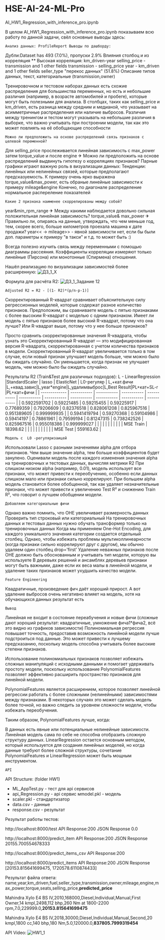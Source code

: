 # HSE-AI-24-ML-Pro
AI_HW1_Regression_with_inference_pro.ipynb

В целом AI_HW1_Regression_with_inference_pro.ipynb показываем всю работу по данной задачи, свёл основные выводы здесь:

    Анализ данных: ProfileReport Выводы по дашборду:

Дубли:Dataset has 493 (7.0%), пропуски 2.9%
Влияния столбоц и из корреляция ** Высокая корреляция: km_driven-year selling_price - transmission and 1 other fields
transmission - selling_price year - km_driven and 1 other fields seller_type "перекос данных" (51.8%)
Описание типов данных, текст, категориальные (transmission,owner)

Тренировочном и тестовом наборах данных есть схожие распределения для большинства переменных, но есть и небольшие различия (например, в возрасте автомобилей и пробеге), которые могут быть полезными для анализа.
В столбцах, таких как selling_price и km_driven, есть разница между средним и медианой, что указывает на асимметричные распределения или наличие выбросов.
Различия между тренингом и тестом могут указывать на небольшие различия в выборке, что важно учитывать при построении модели, так как это может повлиять на её обобщающие способности

    Можно ли предположить на основе распределений связь признаков с целевой переменной?
Для selling_price прослеживается линейная зависимость с max_power затем torque_value и после engine
✈ Можно ли предположить на основе распределений выдвинуть гипотезу о корреляциях признаков?
Парные графики играют важную роль в визуализации данных: Тенденции: линейных или нелинейных связей, которые предполагают предсказуемость. К примеру очень ярко выражена torque_value&max_power, есть обраные линейные зависимости к примеру mileage&engine
Конечно, по диагонале распределение нормальное распереление показателей

    Какие 2 признака наименее скоррелированы между собой?
year&min_rpm_range
    ✈ Между какими наблюдается довольно сильная положительная линейная зависимость?
torque_value& max_power
    ✈ Правильно ли, опираясь на данные, утверждать, что чем меньше год, тем, скорее всего, больше километров проехала машина к дате продажи?
year<< -> mileage>> - явной зависимости нет, если бы были доп. параметры к примеру "в такси" и т.д. то может быть :)


Всегда полезно изучить связь между переменными с помощью диаграммы рассеяния. Коэффициенты корреляции измеряют только линейные (Пирсона) или монотонные (Спирмена) отношения.

Нашёл реализацию по визуализации зависимостей более расширенную:
![ДЗ_1_X](https://github.com/user-attachments/assets/f0e174af-ea60-4ca7-954e-1466e5a974fa)

Формула для расчёта R2:
![ДЗ_1_Задание 12](https://github.com/user-attachments/assets/79b91ca5-a299-4252-96a5-9468651e9522)


    Adjusted R2 = R2 - [(1- R2)*(p/n-p-1)]

Скорректированный R-квадрат сравнивает объяснительную силу регрессионных моделей, которые содержат разное количество признаков. Предположим, вы сравниваете модель с пятью признаками с более высоким R-квадрат с моделью с одним признаком. Имеет ли модель с пятью признаков более высокий R-квадрат, потому что она лучше? Или R-квадрат выше, потому что у нее больше признаков?

Просто сравнить скорректированные значения R-квадрата, чтобы узнать это
Скорректированный R-квадрат — это модифицированная версия R-квадрата, скорректированная с учетом количества признаков в модели.
Скорректированный R-квадрат увеличивается только в том случае, если новый признак улучшает модель больше, чем можно было бы ожидать случайно.
Он уменьшается, когда признак не улучшает модель, чем можно было бы ожидать случайно.

Результаты R2 (Train&Test для различных подходов): 
L - LinearRegression
|StandardScaler | lasso       | ElasticNet  | L0-регуляр  | L,+кат.фичи |L,+квад.завис|L,year*engine|L,удалимвыброс|L,Best Result|PL+кат+SL-r  |PL+кат+фичи  |
| ------------- | ----------- | ----------- | ----------- | ----------- | ----------- | ----------- | -----------  | ----------- | ----------- | ----------- |
| 0.5922591702  | 0.59221485  | 0.59215455  | 0.59225917  | 0.77689359  | 0.79206609  | 0.82376518  | 0.828061208  | 0.825967516 | 0.951389605 | 0.999999935 |
| 0.5941419794  | 0.59270368  | 0.59104986  | 0.59414197  | 0.78861961  | 0.79599194  | 0.81247315  | 0.738242526  | 0.825967516 | 0.955018386 | 0.999999027 |
|               |             |             |             |             |             |             |              |             | MSE Train   |    18398.62 |
|               |             |             |             |             |             |             |              |             | MSE Test    |   559163.62 |

    Модель с  L0 -регуляризаицей
    
Использовали Lasso с разными значениями alpha для отбора признаков. Чем выше значение alpha, тем больше коэффициентов будет занулено.
Оценивали модель после каждого изменения значения alpha на тренировочных и тестовых данных, вычисляя метрики R2
При слишком низком alpha (например, 0.01), модель использует все признаки, что может привести к переобучению, особенно если данных слишком мало или признаки сильно коррелируют.
При большем alpha модель становится более обобщенной, так как удаляет незначительные признаки, что может привести к увеличению Test R² и снижению Train R², что говорит о лучшем обобщении модели.

    Добавляем категориальные фичи

Однако важно помнить, что OHE увеличивает размерность данных
Проверить тип строковый или категориальный
На тренировочных данных и тестовых данных нужно обучать трансформер только на тренировочных данных
Когда мы применяем One-Hot Encoding, для каждого уникального значения категории создается отдельный столбец. Однако, чтобы избежать проблемы мультиколлинеарности (когда признаки сильно коррелируют друг с другом), мы обычно удаляем один столбец drop='first'
Удаление неважных признаков после OHE должно быть обоснованным и учитывать тип модели, которую вы используете
В деревьях решений и ансамблях деревьев признаки могут быть важными, даже если их веса малы в линейной модели, и удаление таких признаков может ухудшить качество модели.

    Feature Engineering

Квадратичные, произведение фич даёт хороший прирост.
А вот удаление выбросов очень негативно влияет на модель, хотя на обучающихся данных результат есть

    Вывод

Линейная не входит в состояние переабучения и новые фичи (сложные дают хороший результат: квадратичные, умножение фича1*фича2, всё это видно из графиков зависимости)
Полиномиальная регрессия повышает точность, предоставив возможность линейной модели лучше подстроиться под данные. Это может привести к лучшему предсказанию, поскольку модель способна учитывать более высокие степени признаков.

Использование полиномиальных признаков позволяет избежать сложных манипуляций с исходными данными и помогает удерживать простоту модели, поскольку использование PolynomialFeatures позволяет эффективно расширить пространство признаков для линейной модели.

PolynomialFeatures является расширением, которое позволяет линейной регрессии работать с более сложными (нелинейными) зависимостями между признаками. 
В некоторых случаях это может сделать модель более точной, но важно следить за уровнем сложности модели, чтобы избежать переобучения.

Таким образом, PolynomialFeatures лучше, когда:

В данных есть явные или потенциальные нелинейные зависимости.
Линейная модель сама по себе не способна отобразить сложную структуру данных.
LinearRegression остается основным методом, который используется для создания линейных моделей, но когда данные требуют более сложной структуры, сочетание PolynomialFeatures и LinearRegression может быть мощным инструментом.


    
    API

API Structure: (folder HW1\)
  * ML_AppTest.py - тест для api сервисов
  * api_Regression.py - api сервис
  мmodel.pkl - модель
  * scaler.pkl - стандартизатор
  * data.csv - данные
  * response.csv - результат

Результат работы тестов:
  
  http://localhost:8000/test API Response:200 JSON Response 0.0
  
  http://localhost:8000/predict_item API Response:200 JSON Response 20155.700554678333
  
  http://localhost:8000/predict_items_csv API Response:200
  
  http://localhost:8000/predict_items API Response:200 JSON Response [20153.815641699475, 1720578.6110874433]

Результат файла ответа:
name,year,km_driven,fuel,seller_type,transmission,owner,mileage,engine,max_power,torque,seats,selling_price,**predicted_price**

Mahindra Xylo E4 BS IV,2010,168000,Diesel,Individual,Manual,First Owner,14 kmpl,2498,112 bhp,260 Nm at 1800-2200 rpm,7.0,229999.0,**20153.815641699475**

Mahindra Xylo E4 BS IV,2018,30000,Diesel,Individual,Manual,Second,20 kmpl,1800 cc,140 bhp,180 Nm,5.0,120000.0,**837805.7999319454**

API Video: 
![HW1_1](https://github.com/user-attachments/assets/d4234a07-8ed4-4566-93c8-f9000dd116da)

